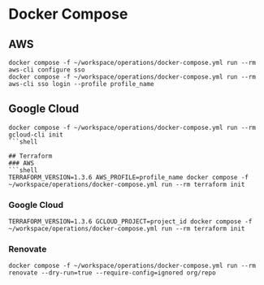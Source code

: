 # Docker Compose
## AWS
```shell
docker compose -f ~/workspace/operations/docker-compose.yml run --rm aws-cli configure sso
docker compose -f ~/workspace/operations/docker-compose.yml run --rm aws-cli sso login --profile profile_name
```

## Google Cloud
```shell
docker compose -f ~/workspace/operations/docker-compose.yml run --rm gcloud-cli init
```shell

## Terraform
### AWS
```shell
TERRAFORM_VERSION=1.3.6 AWS_PROFILE=profile_name docker compose -f ~/workspace/operations/docker-compose.yml run --rm terraform init
```

### Google Cloud
```shell
TERRAFORM_VERSION=1.3.6 GCLOUD_PROJECT=project_id docker compose -f ~/workspace/operations/docker-compose.yml run --rm terraform init
```

### Renovate
```shell
docker compose -f ~/workspace/operations/docker-compose.yml run --rm renovate --dry-run=true --require-config=ignored org/repo
```
